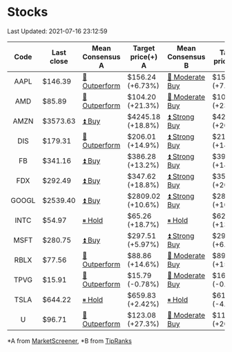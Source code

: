# Stocks
Last Updated: 2021-07-16 23:12:59

|Code|Last close|Mean Consensus A|Target price(+) A|Mean Consensus B|Target price(+) B|
|:--:|-|-|-|-|-|
|AAPL|$146.39|[🔼 Outperform](https://m.marketscreener.com/quote/stock/-4849/)|$156.24 (+6.73%)|[🔼 Moderate Buy](https://www.tipranks.com/stocks/aapl/forecast)|$158.62 (+7.34%)|
|AMD|$85.89|[🔼 Outperform](https://m.marketscreener.com/quote/stock/-19475876/)|$104.20 (+21.3%)|[🔼 Moderate Buy](https://www.tipranks.com/stocks/amd/forecast)|$106.94 (+23.02%)|
|AMZN|$3573.63|[⏫ Buy](https://m.marketscreener.com/quote/stock/-12864605/)|$4245.18 (+18.8%)|[⏫ Strong Buy](https://www.tipranks.com/stocks/amzn/forecast)|$4299.35 (+20.21%)|
|DIS|$179.31|[🔼 Outperform](https://m.marketscreener.com/quote/stock/-4842/)|$206.01 (+14.9%)|[⏫ Strong Buy](https://www.tipranks.com/stocks/dis/forecast)|$210.89 (+14.52%)|
|FB|$341.16|[⏫ Buy](https://m.marketscreener.com/quote/stock/-10547141/)|$386.28 (+13.2%)|[⏫ Strong Buy](https://www.tipranks.com/stocks/fb/forecast)|$391.45 (+14.33%)|
|FDX|$292.49|[⏫ Buy](https://m.marketscreener.com/quote/stock/-12585/)|$347.62 (+18.8%)|[⏫ Strong Buy](https://www.tipranks.com/stocks/fdx/forecast)|$355.45 (+20.05%)|
|GOOGL|$2539.40|[⏫ Buy](https://m.marketscreener.com/quote/stock/-24203373/)|$2809.02 (+10.6%)|[⏫ Strong Buy](https://www.tipranks.com/stocks/googl/forecast)|$2809.00 (+10.59%)|
|INTC|$54.97|[⏸ Hold](https://m.marketscreener.com/quote/stock/-4829/)|$65.26 (+18.7%)|[⏸ Hold](https://www.tipranks.com/stocks/intc/forecast)|$62.45 (+13.61%)|
|MSFT|$280.75|[⏫ Buy](https://m.marketscreener.com/quote/stock/-4835/)|$297.51 (+5.97%)|[⏫ Strong Buy](https://www.tipranks.com/stocks/msft/forecast)|$298.92 (+6.37%)|
|RBLX|$77.56|[🔼 Outperform](https://m.marketscreener.com/quote/stock/-117793644/)|$88.86 (+14.6%)|[🔼 Moderate Buy](https://www.tipranks.com/stocks/rblx/forecast)|$89.33 (+15.59%)|
|TPVG|$15.91|[🔼 Outperform](https://m.marketscreener.com/quote/stock/-15933327/)|$15.79 (-0.78%)|[🔼 Moderate Buy](https://www.tipranks.com/stocks/tpvg/forecast)|$16.00 (-0.81%)|
|TSLA|$644.22|[⏸ Hold](https://m.marketscreener.com/quote/stock/-6344549/)|$659.83 (+2.42%)|[⏸ Hold](https://www.tipranks.com/stocks/tsla/forecast)|$614.10 (-4.77%)|
|U|$96.71|[🔼 Outperform](https://m.marketscreener.com/quote/stock/-112492634/)|$123.08 (+27.3%)|[🔼 Moderate Buy](https://www.tipranks.com/stocks/u/forecast)|$118.00 (+20.62%)|


*A from [MarketScreener](https://www.marketscreener.com), *B from [TipRanks](https://www.tipranks.com)
